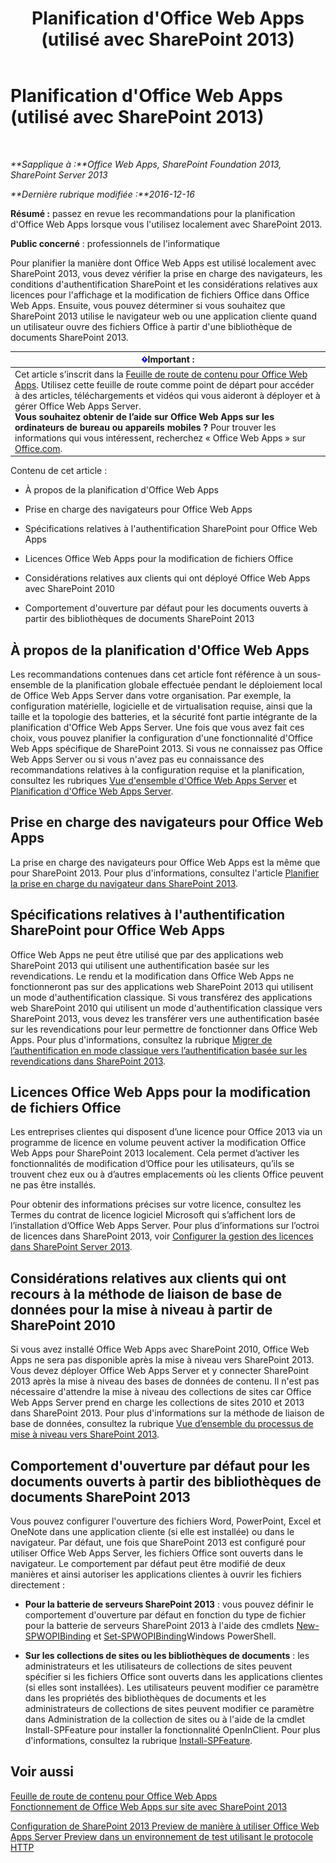 ﻿---
title: Planification d'Office Web Apps (utilisé avec SharePoint 2013)
TOCTitle: Planification d'Office Web Apps
ms:assetid: 3bd0a617-5f12-4a7e-bb75-b15c86c7e504
ms:mtpsurl: https://technet.microsoft.com/fr-fr/library/Ff431682(v=office.15)
ms:contentKeyID: 49645201
ms.date: 12/22/2017
mtps_version: v=office.15
ms.translationtype: HT
---

# Planification d'Office Web Apps (utilisé avec SharePoint 2013)

 

_**Sapplique à :**Office Web Apps, SharePoint Foundation 2013, SharePoint Server 2013_

_**Dernière rubrique modifiée :**2016-12-16_

**Résumé :** passez en revue les recommandations pour la planification d'Office Web Apps lorsque vous l'utilisez localement avec SharePoint 2013.

**Public concerné** : professionnels de l'informatique

Pour planifier la manière dont Office Web Apps est utilisé localement avec SharePoint 2013, vous devez vérifier la prise en charge des navigateurs, les conditions d'authentification SharePoint et les considérations relatives aux licences pour l'affichage et la modification de fichiers Office dans Office Web Apps. Ensuite, vous pouvez déterminer si vous souhaitez que SharePoint 2013 utilise le navigateur web ou une application cliente quand un utilisateur ouvre des fichiers Office à partir d'une bibliothèque de documents SharePoint 2013.

<table>
<thead>
<tr class="header">
<th><img src="images/Ff431682.important(Office.15).gif" title="Important" alt="Important" /><strong>Important :</strong></th>
</tr>
</thead>
<tbody>
<tr class="odd">
<td>Cet article s’inscrit dans la <a href="content-roadmap-for-office-web-apps-server.md">Feuille de route de contenu pour Office Web Apps</a>. Utilisez cette feuille de route comme point de départ pour accéder à des articles, téléchargements et vidéos qui vous aideront à déployer et à gérer Office Web Apps Server.<br />
<strong>Vous souhaitez obtenir de l’aide sur Office Web Apps sur les ordinateurs de bureau ou appareils mobiles ?</strong> Pour trouver les informations qui vous intéressent, recherchez « Office Web Apps » sur <a href="http://go.microsoft.com/fwlink/p/?linkid=324961">Office.com</a>.</td>
</tr>
</tbody>
</table>


Contenu de cet article :

  - À propos de la planification d'Office Web Apps

  - Prise en charge des navigateurs pour Office Web Apps

  - Spécifications relatives à l'authentification SharePoint pour Office Web Apps

  - Licences Office Web Apps pour la modification de fichiers Office

  - Considérations relatives aux clients qui ont déployé Office Web Apps avec SharePoint 2010

  - Comportement d'ouverture par défaut pour les documents ouverts à partir des bibliothèques de documents SharePoint 2013

## À propos de la planification d'Office Web Apps

Les recommandations contenues dans cet article font référence à un sous-ensemble de la planification globale effectuée pendant le déploiement local de Office Web Apps Server dans votre organisation. Par exemple, la configuration matérielle, logicielle et de virtualisation requise, ainsi que la taille et la topologie des batteries, et la sécurité font partie intégrante de la planification d'Office Web Apps Server. Une fois que vous avez fait ces choix, vous pouvez planifier la configuration d'une fonctionnalité d'Office Web Apps spécifique de SharePoint 2013. Si vous ne connaissez pas Office Web Apps Server ou si vous n'avez pas eu connaissance des recommandations relatives à la configuration requise et la planification, consultez les rubriques [Vue d'ensemble d'Office Web Apps Server](office-web-apps-server-overview.md) et [Planification d'Office Web Apps Server](plan-office-web-apps-server.md).

## Prise en charge des navigateurs pour Office Web Apps

La prise en charge des navigateurs pour Office Web Apps est la même que pour SharePoint 2013. Pour plus d'informations, consultez l'article [Planifier la prise en charge du navigateur dans SharePoint 2013](https://technet.microsoft.com/fr-fr/library/cc263526\(v=office.15\)).

## Spécifications relatives à l'authentification SharePoint pour Office Web Apps

Office Web Apps ne peut être utilisé que par des applications web SharePoint 2013 qui utilisent une authentification basée sur les revendications. Le rendu et la modification dans Office Web Apps ne fonctionneront pas sur des applications web SharePoint 2013 qui utilisent un mode d'authentification classique. Si vous transférez des applications web SharePoint 2010 qui utilisent un mode d'authentification classique vers SharePoint 2013, vous devez les transférer vers une authentification basée sur les revendications pour leur permettre de fonctionner dans Office Web Apps. Pour plus d'informations, consultez la rubrique [Migrer de l’authentification en mode classique vers l’authentification basée sur les revendications dans SharePoint 2013](https://technet.microsoft.com/fr-fr/library/gg251985\(v=office.15\)).

## Licences Office Web Apps pour la modification de fichiers Office

Les entreprises clientes qui disposent d’une licence pour Office 2013 via un programme de licence en volume peuvent activer la modification Office Web Apps pour SharePoint 2013 localement. Cela permet d’activer les fonctionnalités de modification d’Office pour les utilisateurs, qu’ils se trouvent chez eux ou à d’autres emplacements où les clients Office peuvent ne pas être installés.

Pour obtenir des informations précises sur votre licence, consultez les Termes du contrat de licence logiciel Microsoft qui s’affichent lors de l’installation d’Office Web Apps Server. Pour plus d’informations sur l’octroi de licences dans SharePoint 2013, voir [Configurer la gestion des licences dans SharePoint Server 2013](https://technet.microsoft.com/fr-fr/library/jj219627\(v=office.15\)).

## Considérations relatives aux clients qui ont recours à la méthode de liaison de base de données pour la mise à niveau à partir de SharePoint 2010

Si vous avez installé Office Web Apps avec SharePoint 2010, Office Web Apps ne sera pas disponible après la mise à niveau vers SharePoint 2013. Vous devez déployer Office Web Apps Server et y connecter SharePoint 2013 après la mise à niveau des bases de données de contenu. Il n'est pas nécessaire d'attendre la mise à niveau des collections de sites car Office Web Apps Server prend en charge les collections de sites 2010 et 2013 dans SharePoint 2013. Pour plus d'informations sur la méthode de liaison de base de données, consultez la rubrique [Vue d’ensemble du processus de mise à niveau vers SharePoint 2013](https://technet.microsoft.com/fr-fr/library/cc262483\(v=office.15\)).

## Comportement d'ouverture par défaut pour les documents ouverts à partir des bibliothèques de documents SharePoint 2013

Vous pouvez configurer l'ouverture des fichiers Word, PowerPoint, Excel et OneNote dans une application cliente (si elle est installée) ou dans le navigateur. Par défaut, une fois que SharePoint 2013 est configuré pour utiliser Office Web Apps Server, les fichiers Office sont ouverts dans le navigateur. Le comportement par défaut peut être modifié de deux manières et ainsi autoriser les applications clientes à ouvrir les fichiers directement :

  - **Pour la batterie de serveurs SharePoint 2013** : vous pouvez définir le comportement d'ouverture par défaut en fonction du type de fichier pour la batterie de serveurs SharePoint 2013 à l'aide des cmdlets [New-SPWOPIBinding](new-spwopibinding.md) et [Set-SPWOPIBinding](set-spwopibinding.md)Windows PowerShell.

  - **Sur les collections de sites ou les bibliothèques de documents** : les administrateurs et les utilisateurs de collections de sites peuvent spécifier si les fichiers Office sont ouverts dans les applications clientes (si elles sont installées). Les utilisateurs peuvent modifier ce paramètre dans les propriétés des bibliothèques de documents et les administrateurs de collections de sites peuvent modifier ce paramètre dans Administration de la collection de sites ou à l'aide de la cmdlet Install-SPFeature pour installer la fonctionnalité OpenInClient. Pour plus d'informations, consultez la rubrique [Install-SPFeature](https://technet.microsoft.com/fr-fr/library/ff607825\(v=office.15\)).

## Voir aussi


[Feuille de route de contenu pour Office Web Apps](content-roadmap-for-office-web-apps-server.md)  
[Fonctionnement de Office Web Apps sur site avec SharePoint 2013](how-office-web-apps-work-on-premises-with-sharepoint-2013.md)  


[Configuration de SharePoint 2013 Preview de manière à utiliser Office Web Apps Server Preview dans un environnement de test utilisant le protocole HTTP](configure-office-web-apps-for-sharepoint-2013.md)  
  

[](how-office-web-apps-work-on-premises-with-sharepoint-2013.md)

